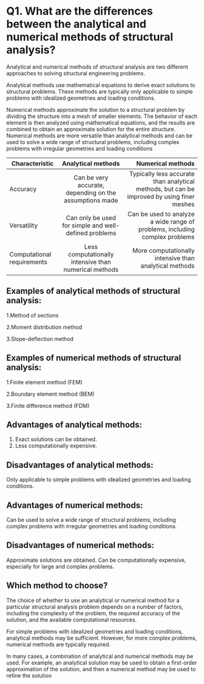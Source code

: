 # Q1. What are the differences between the analytical and numerical methods of structural analysis?

Analytical and numerical methods of structural analysis are two different approaches to solving structural engineering problems.

Analytical methods use mathematical equations to derive exact solutions to structural problems. These methods are typically only applicable to simple problems with idealized geometries and loading conditions.

Numerical methods approximate the solution to a structural problem by dividing the structure into a mesh of smaller elements. The behavior of each element is then analyzed using mathematical equations, and the results are combined to obtain an approximate solution for the entire structure. Numerical methods are more versatile than analytical methods and can be used to solve a wide range of structural problems, including complex problems with irregular geometries and loading conditions

| Characteristic       | Analytical methods          |Numerical methods  |
| -------------        |:-------------:              | -----:            |
| Accuracy      |Can be very accurate, depending on the assumptions made| Typically less accurate than analytical methods, but can be improved by using finer meshes |
|Versatility      | Can only be used for simple and well-defined problems     |   Can be used to analyze a wide range of problems, including complex problems |
| Computational requirements | Less computationally intensive than numerical methods      |  More computationally intensive than analytical methods |

## Examples of analytical methods of structural analysis:

1.Method of sections

2.Moment distribution method

3.Slope-deflection method

## Examples of numerical methods of structural analysis:

1.Finite element method (FEM)

2.Boundary element method (BEM)

3.Finite difference method (FDM)

## Advantages of analytical methods:

1. Exact solutions can be obtained.
2. Less computationally expensive.
## Disadvantages of analytical methods:
Only applicable to simple problems with idealized geometries and loading conditions.
## Advantages of numerical methods:

Can be used to solve a wide range of structural problems, including complex problems with irregular geometries and loading conditions.
## Disadvantages of numerical methods:

Approximate solutions are obtained.
Can be computationally expensive, especially for large and complex problems.
## Which method to choose?

The choice of whether to use an analytical or numerical method for a particular structural analysis problem depends on a number of factors, including the complexity of the problem, the required accuracy of the solution, and the available computational resources.

For simple problems with idealized geometries and loading conditions, analytical methods may be sufficient. However, for more complex problems, numerical methods are typically required.

In many cases, a combination of analytical and numerical methods may be used. For example, an analytical solution may be used to obtain a first-order approximation of the solution, and then a numerical method may be used to refine the solution

